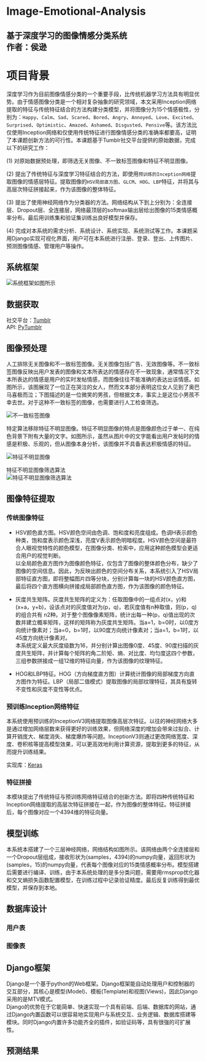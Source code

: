 Image-Emotional-Analysis
====

基于深度学习的图像情感分类系统<br>
作者：侯逊<br>
----

# 项目背景
深度学习作为目前图像情感分类的一个重要手段，比传统机器学习方法具有明显优势。由于情感图像分类是一个相对复杂抽象的研究领域，本文采用Inception网络提取的特征与传统特征结合的方法构建分类模型，并将图像分为15个情感极性，分别为：`Happy`、`Calm`、`Sad`、`Scared`、`Bored`、`Angry`、`Annoyed`、`Love`、`Excited`、`Surprised`、`Optimistic`、`Amazed`、`Ashamed`、`Disgusted`、`Pensive`等。该方法比仅使用Inception网络和仅使用传统特征进行图像情感分类的准确率都要高，证明了本课题创新方法的可行性。本课题基于Tumblr社交平台提供的原始数据，完成以下的研究工作：<br>

(1) 对原始数据预处理，即筛选无关图像、不一致标签图像和特征不明显图像。<br>

(2) 提出了传统特征与深度学习特征结合的方法，即使用`预训练的Inception网络`提取图像的情感层特征。提取图像的`HSV局部直方图`、`GLCM`、`HOG`、`LBP`特征，并将其与高层次特征拼接起来，作为该图像的整体特征。<br>

(3) 提出了使用神经网络作为分类器的方法。网络结构从下到上分别为：全连接层、Dropout层、全连接层，网络最顶层的softmax输出层给出图像的15类情感概率分布。最后用训练集和验证集训练出良好模型并保存。<br>

(4) 完成对本系统的需求分析、系统设计、系统实现、系统测试等工作。本课题采用Django实现可视化界面，用户可在本系统进行注册、登录、登出、上传图片、预测图像情感、管理用户等操作。<br>

## 系统框架
![系统框架如图所示](https://github.com/HouXun/Image-Emotional-Analysis/raw/master/pics/structure.png)

## 数据获取
社交平台：[Tumblr](https://tumblr.zendesk.com/hc/zh-cn)<br>
API: [PyTumblr](https://pypi.org/project/PyTumblr/)<br>

## 图像预处理
人工排除无关图像和不一致标签图像。无关图像包括广告、无效图像等。不一致标签图像反映出用户发表的图像和文本所表达的情感存在不一致现象，通常情况下文本所表达的情感是用户的实时发帖情感，而图像往往不能准确的表达出该情感。如图所示，该图展现了一位正在哭泣的女人，然而文本部分表明这位女人见到了奥巴马喜极而泣；下图描述的是一位微笑的男孩，但根据文本，事实上是这位小男孩不幸去世。对于这种不一致标签的图像，也需要进行人工检查筛选。<br>

![不一致标签图像](https://github.com/HouXun/Image-Emotional-Analysis/raw/master/pics/noise1.png)<br>

特定算法移除特征不明显图像。特征不明显图像的特点是图像颜色过于单一、在纯色背景下附有大量的文字。如图所示，虽然从图片中的文字能看出用户发帖时的情感是积极、乐观的，但从图像本身分析，该图像并不具备表达积极情感的特征。<br>

![特征不明显图像](https://github.com/HouXun/Image-Emotional-Analysis/raw/master/pics/noise2.jpg)<br>

特征不明显图像筛选算法<br>
![特征不明显图像筛选算法](https://github.com/HouXun/Image-Emotional-Analysis/raw/master/pics/algorithm1.png)<br>

## 图像特征提取
### 传统图像特征
* HSV颜色直方图。HSV颜色空间由色调、饱和度和亮度组成。色调H表示颜色种类，饱和度表示颜色深浅，亮度V表示颜色明暗程度。HSV颜色空间是最符合人眼视觉特性的颜色模型，在图像分类、检索中，应用这种颜色模型会更适合用户的视觉判断。<br>
以全局颜色直方图作为图像颜色特征，仅包含了图像的整体颜色分布，缺少了图像的空间信息。因此，为反映出颜色的空间分布关系，本系统引入了HSV局部特征直方图，即将整幅图片四等分块，分别计算每一块的HSV颜色直方图，最后将四个直方图横向拼接成局部颜色直方图，作为该图像的颜色特征。<br>

* 灰度共生矩阵。灰度共生矩阵的定义为：任取图像中的一组点对(x，y)和(x+a，y+b)，设该点对的灰度值对为(p，q)，若灰度值有n种取值，则(p，q)的组合共有 n2种。对于整个图像像素矩阵，统计出每一种(p，q)值出现的次数并建立概率矩阵，这样的矩阵称为灰度共生矩阵。当a=1，b=0时，以0度方向统计像素对；当a=0，b=1时，以90度方向统计像素对；当a=1，b=1时，以45度方向统计像素对。<br>
本系统定义最大灰度级数为16，并分别计算出图像0度、45度、90度扫描的灰度共生矩阵，并计算每个矩阵的角二阶矩、熵、对比度、均匀度这四个参数，三组参数拼接成一组12维的特征向量，作为该图像的纹理特征。<br>

* HOG和LBP特征。HOG（方向梯度直方图）计算统计图像的局部梯度方向直方图作为特征。LBP（局部二值模式）提取图像的局部纹理特征，其具有旋转不变性和灰度不变性等优点。<br>

### 预训练Inception网络特征
本系统使用预训练的InceptionV3网络提取图像高层次特征。以往的神经网络大多是通过增加网络层数来获得更好的训练效果，但网络深度的增加会带来过拟合、计算开销庞大、梯度消失、梯度爆炸等问题。InceptionV3则通过更改网络宽度、深度、卷积核等提高模型效果，可以更高效地利用计算资源，提取到更多的特征，从而提升训练结果。<br>

实现库：[Keras](https://keras.io/)<br>

### 特征拼接
本模块提出了传统特征与预训练网络特征结合的创新方法。即将四种传统特征和Inception网络提取的高层次特征拼接在一起，作为图像的整体特征。特征拼接后，每个图像对应一个4394维的特征向量。<br>

## 模型训练
本系统本搭建了一个三层神经网络，网络结构如图所示。该网络由两个全连接层和一个Dropout层组成，接收形状为(samples，4394)的numpy向量，返回形状为(samples，15)的numpy向量，代表每个图像对应的15类情感概率分布。模型搭建后需要进行编译、训练，由于本系统处理的是多分类问题，需要用rmsprop优化器和交叉熵损失函数配置模型，在训练过程中记录验证精度。最后反复训练得到最优模型，并保存到本地。<br>

## 数据库设计
### 用户表

### 图像表

## Django框架
Django是一个基于python的Web框架。Django框架能自动处理用户和控制器的交互部分，其核心是模型(Model)、模板(Template)和视图(Views)，因此Django采用的是MTV模式。<br>
Django的优势在于它能简单、快速实现一个具有前端、后端、数据库的网站，通过Django内置函数可以很容易地实现用户与系统交互、业务逻辑、数据库搭建等模块。同时Django内置许多功能齐全的插件，如验证码等，具有很强的可扩展性。<br>

## 预测结果




